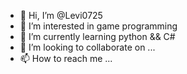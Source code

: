 - 👋 Hi, I’m @Levi0725
- 👀 I’m interested in game programming
- 🌱 I’m currently learning python && C#
- 💞️ I’m looking to collaborate on ...
- 📫 How to reach me ...

<!---
Levi0725/Levi0725 is a ✨ special ✨ repository because its `README.md` (this file) appears on your GitHub profile.
You can click the Preview link to take a look at your changes.
--->
